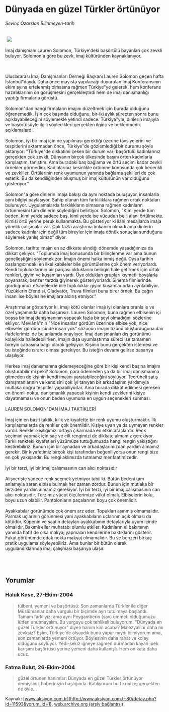 # Dünyada en güzel Türkler örtünüyor

*Sevinç Özarslan Bilinmeyen-tarih*

<div>
 <font>
  <img border="0" height="1" src="/web/20050119204907im_/http://www.aksiyon.com.tr/images/blank.gif"/>
 </font>
 <font class="content">
  <p>
   <img border="0" hspace="5" src="http://web.archive.org/web/20050119204907im_/http://www.aksiyon.com.tr/resim/497/62.jpg" vspace="5"/>
  </p>
 </font>
 <font class="content">
  İmaj danışmanı Lauren Solomon, Türkiye'deki başörtülü bayanları çok zevkli buluyor. Solomon'a göre bu zevk, imaj kültüründen kaynaklanıyor.
  <br>
  </br>
 </font>
 <br/>
 <p>
  <font class="content">
   Uluslararası İmaj Danışmanları Derneği Başkanı Lauren Solomon geçen hafta İstanbul"daydı. Daha önce mayısta yapılacağı duyurulan İmaj Konferansının ekim ayına ertelenmiş olmasına rağmen Türkiye"ye gelerek, hem konferans hazırlıklarının ön görüşmesini gerçekleştirdi hem de imaj danışmanlığı yaptığı firmalarla görüştü.
   <br>
    <br>
     Solomon"dan hangi firmaların imajını düzeltmek için burada olduğunu öğrenemedik. İşin çok başında olduğunu, bir-iki aylık süreçten sonra bunu açıklayabileceğini söylemekle yetindi sadece. Türkiye"yle, dinlerin imajıyla ve başörtüsüyle ilgili söyledikleri gerçekten ilginç ve beklenmedik açıklamalardı.
     <br>
      <br/>
      Solomon, iyi bir imaj için ne yapılması gerektiği üzerine tavsiyelerini ve tespitlerini aktarmadan önce, Türkiye"de gözlemlediği bir durumu şöyle aktarıyor: "Türkiye"de dikkatimi çeken bir durum var; başörtülü kadınlarınız gerçekten çok zevkli. Dünyanın birçok ülkesinde başını örten kadınlarla karşılaştım, tanıştım. Ama buradaki baş bağlama ve örtü seçimi kadar zevkli örnekler görmedim. Kadınlarınız kesinlikle örtünme konusunda çok becerikli ve zevkliler. Örtülerinin renk uyumunun yanında bağlama şekilleri de çok estetik. Bu da kendiliğinden oluşmuş bir imaj kültürünün var olduğunu gösteriyor."
      <br/>
      <br/>
      Solomon"a göre dinlerin imaja bakışı da aynı noktada buluşuyor, insanlarla aynı bilgiyi paylaşıyor. Sahip olunan tüm farklılıklara rağmen ortak noktaları bulunuyor. Uygulamalarda farklılıkların olmasına rağmen kadınların örtünmesini tüm dinlerin söylediğini belirtiyor. Solomon, "Kimi yerde tüm beden, kimi yerde sadece baş, kimi yerde ise vücudun belli alanı örtülmekte. Kimisi örtü yerine peruk kullanmakta. Bu gösteriyor ki ilahi mesajlarda imaja yönelik çalışmalar var. Çok fazla araştırma imkanım olmadı ama dinlerin sadece kadınlar için değil tüm bireyler için imaja dönük sonuçlar sunduğunu söylemek yanlış olmaz" diyor.
      <br/>
      <br/>
      Solomon, tarihte imajın en az dikkate alındığı dönemde yaşadığımıza da dikkat çekiyor. "Toplumda imaj konusunda bir bilinçlenme var ama bunun genelleştiğini söylemek zor. İmajın önemi halka inmiş değil. Oysa tarihin başlangıcındaki en ilkel kabileler bile görüntülerine çok önem veriyorlardı. Kendi topluluklarının bir parçası olduklarını belirgin hale getirmek için ortak renkleri, giyim ve kuşamları vardı. Üye oldukları grupları kıymetli boyalarla boyanarak, benzer tarzda giyinerek gösteriyorlardı. Sinema filmlerinde gördüğümüz efsanelerde bile topluluklar giyim kuşamlarından ayrılabiliyor. Yüzüklerin Efendisi, Gladyatör, Truva filmleri buna birer örnek. Bu çağın insanı ise böylesine imajlara aldırış etmiyor."
      <br/>
      <br/>
      Araştırmalar gösteriyor ki, imajı kötü olanlar imajı iyi olanlara oranla iş ve özel yaşamında daha başarısız. Lauren Solomon, buna rağmen elbisenin içi boşsa bir imaj danışmanının yapacak fazla bir şeyi olmadığını sözlerine ekliyor. Mevlânâ"nın "Nice insanlar gördüm üzerinde elbise yok, nice elbiseler gördüm içinde insan yok" sözünün imajın özünü oluşturduğuna dair ifadelerimizi de bu anlamda onaylıyor. İmaj danışmanları dış görünümü kolaylıkla halledebilirken, imajın dışa uyumlaştırma süreci ise tamamen bireyin çabasına bağlı olarak gelişiyor. Kişinin bunu gerçekten istemesi ve bu isteğinde ısrarcı olması gerekiyor. Bu isteğin devamı gelirse başarıya ulaşılıyor.
      <br/>
      <br/>
      Herkes imaj danışmanına gidemeyeceğine göre bir kişi kendi başına imajını oluşturabilir mi peki? Solomon, para ödemeden ya da bir imaj danışmanına gitmeden de kişinin kendi imajını yaratabileceğini söylüyor. Tecrübeli satış danışmanlarının ve kendisini çok iyi tanıyan bir arkadaşının yardımıyla mutlaka doğru tespitler yapabiliyorlar. Ama burada dikkat edilmesi gereken en önemli nokta, danışmanlık yapacak kişinin kendi zevklerini kişiye dayatmaması ve onun beden uyumuna en uygun seçenekleri sunması.
      <br/>
      <br/>
      LAUREN SOLOMON"DAN İMAJ TAKTİKLERİ
      <br/>
      <br/>
      İmaj için en basit taktik, kılık ve kıyafette bir renk uyumu oluşturmaktır. İlk karşılaşmalarda da renkler çok önemlidir. Kişiye uyan ya da uymayan renkler vardır. Renkler kişiliğimizi ortaya çıkarmada en etkin araçlardır. Renk seçimini yapmak için saç ve cilt rengimizi de dikkate almamız gerekiyor. Farklı renkteki kıyafetleri yüzümüze tuttuğumuzda hangi rengin yakıştığını kestirebiliriz. Bunun için bir aynadan ve arkadaşlarımızdan yardım almamız gerekir. Bir kıyafetimiz birçok kişi tarafından beğeniliyorsa onun rengi bize en çok yakışandır. Bu rengi aklımızda tutmamız menfaatimizedir.
      <br/>
      <br/>
      İyi bir terzi, iyi bir imaj çalışmasının can alıcı noktasıdır
      <br/>
      <br/>
      Alışverişte sadece renk seçmek yetmiyor tabii ki. Bütün bedeni tam anlamıyla saran elbise bulmak her zaman zordur. Bunun için mutlaka bir terziden yardım almamız gerekiyor. İyi bir terzi, iyi bir imaj çalışmasının can alıcı noktasıdır. Terzimiz vücut ölçülerimize vâkıf olmalı. Elbiselerin kolu, boyu uzun olabilir. Pantolonların paçalarının boyu çok önemlidir.
      <br/>
      <br/>
      Ayakkabılar görünümde çok önem arz eder. Topukları aşınmış olmamalıdır. Parmak uçlarının görünmesi yani ayakkabıların uçlarının açık olması da kötüdür. Küpenin ve saatin detayları ayakkabının detaylarıyla uyum içinde olmalıdır. Bakımlı eller muhatabı olumlu etkiler. Kadınların el bakımının yanında hafif de olsa makyaj yapmaları kendilerine baktıklarını gösterir. Fakat görünümde odak nokta makyaj olmamalıdır. Bu ve benzeri birkaç pratik uygulama söyleyebiliriz. Ama bunlar bir bütün olarak uygulandıklarında imaj çalışması başarıya ulaşır.
      <br/>
     </br>
    </br>
   </br>
  </font>
 </p>
</div>


## Yorumlar

### Haluk Kose, 27-Ekim-2004
> tülbent, yemeni ve başörtüsü: 
> Son zamanlarda Türkler ile diğer Müslümanlar daha vurgulu bir biçimde ayrı tutulmaya başlandı. Tamam farklıyız; ama aynı Peygamberin (sav) ümmeti olduğumuzu lütfen unutmayalım. Bu vurguyu çok tehlikeli buluyorum. "Dünyada en güzel Türkler örtünüyor" diyen hanım kim acaba? Malezyalılar daha mı zevksiz? Eşim, Türkiye'de olsaydık bunu yapar mıydı bilmiyorum ama, son zamanlarda yemeni örtüyor. Böylesinin daha rahat ve kolay olduğunu söylüyor. Yedi-sekiz iğneye rağmen durmadan kayan ipek karışımı başörtüsü yerine yemeni daha kullanışlı. Hem on kata daha ucuz.

### Fatma Bulut, 26-Ekim-2004
> güzel örtünen hanımlar: 
> Dünyada en güzel Türkler örtünüyor demişsiniz haberinizin başlığında. Katılıyorum bu fikrinize; gerçekten de öyle...

Kaynak: [www.aksiyon.com.tr](http://www.aksiyon.com.tr:80/detay.php?id=11593&yorum_id=1), [web.archive.org (arşiv bağlantısı)](http://web.archive.org/web/20050119204907/http://www.aksiyon.com.tr:80/detay.php?id=11593&yorum_id=1)
